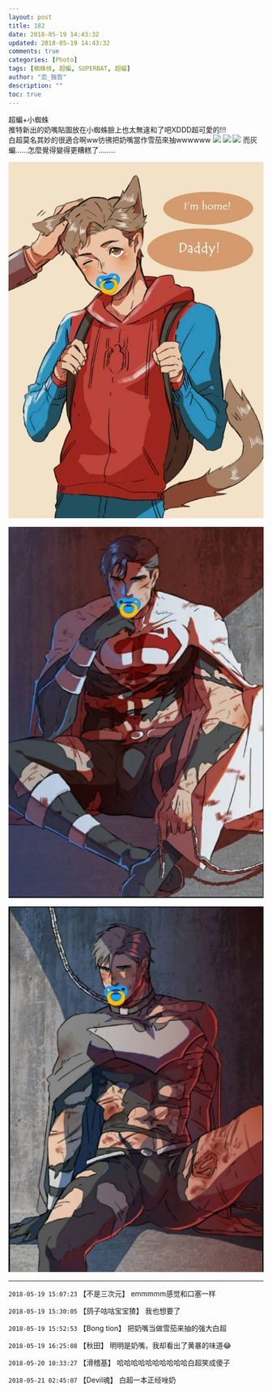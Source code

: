 ```yaml
---
layout: post
title: 182
date: 2018-05-19 14:43:32
updated: 2018-05-19 14:43:32
comments: true
categories: [Photo]
tags: [蜘蛛俠, 超蝙, SUPERBAT, 超蝠]
author: "恋_独哲"
description: ""
toc: true
---
```


<p>超蝙+小蜘蛛<br />推特新出的奶嘴貼圖放在小蜘蛛臉上也太無違和了吧XDDD超可愛的!!!<br />白超莫名其妙的很適合啊ww彷彿把奶嘴當作雪茄來抽wwwwww <img src="https://emos.plurk.com/765a2be17dbed408d1a1453d53974ff8_w30_h18.gif"  style="max-width:500px;"  />&nbsp;<img src="https://emos.plurk.com/765a2be17dbed408d1a1453d53974ff8_w30_h18.gif"  style="max-width:500px;"  />&nbsp;<img src="https://emos.plurk.com/765a2be17dbed408d1a1453d53974ff8_w30_h18.gif"  style="max-width:500px;"  />&nbsp;而灰蝙......怎麼覺得變得更糟糕了........<br /></p>

![](https://raw.githubusercontent.com/alicewish/maple50821/master/img_YW5MWVN1NEpoZFdZRE1WcytrRzJqUllUTjlCVUpxN3YxLzU3aFdRSVpVTTBzVmtLY2JzMjdBPT0.jpg)

![](https://raw.githubusercontent.com/alicewish/maple50821/master/img_YW5MWVN1NEpoZFdZRE1WcytrRzJqU3k4cG5FVFkyMmZmVkpob280S2g2Uk9qUlF0VmhHTW13PT0.png)

![](https://raw.githubusercontent.com/alicewish/maple50821/master/img_YW5MWVN1NEpoZFdZRE1WcytrRzJqVmsyTTJKRnR6WEpoR0VHV2NjZ0Qxd0xreDc1MHQ4YU1RPT0.png)

---

`2018-05-19 15:07:23` 【不是三次元】 emmmmm感觉和口塞一样

`2018-05-19 15:30:05` 【鸽子咕咕宝宝猹】 我也想要了

`2018-05-19 15:52:53` 【Bong tion】 把奶嘴当做雪茄来抽的强大白超

`2018-05-19 16:25:08` 【秋田】 明明是奶嘴，我却看出了黄暴的味道😂

`2018-05-20 10:33:27` 【滑稽基】 哈哈哈哈哈哈哈哈哈哈白超笑成傻子

`2018-05-21 02:45:07` 【Devil魂】 白超一本正经唑奶
